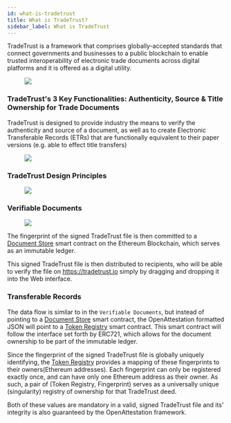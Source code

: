 ```yaml
---
id: what-is-tradetrust
title: What is TradeTrust?
sidebar_label: What is TradeTrust
---
```


TradeTrust is a framework that comprises globally-accepted standards that connect governments and businesses to a public blockchain to enable trusted interoperability of electronic trade documents across digital platforms and it is offered as a digital utility.

<figure style={{ maxWidth: "960px", margin: "0 auto" }}>
  <img src='/docs/topics/introduction/what-is-tradetrust/key-components-tradetrust.jpeg' />
</figure>

### TradeTrust's 3 Key Functionalities: Authenticity, Source & Title Ownership for Trade Documents

TradeTrust is designed to provide industry the means to verify the authenticity and source of a document, as well as to create Electronic Transferable Records (ETRs) that are functionally equivalent to their paper versions (e.g. able to effect title transfers)

<figure style={{ maxWidth: "800px", margin: "0 auto" }}>
  <img src='/docs/topics/introduction/what-is-tradetrust/3-functionalities.png' />
</figure>

### TradeTrust Design Principles

<figure style={{ maxWidth: "800px", margin: "0 auto" }}>
  <img src='/docs/topics/introduction/what-is-tradetrust/tradetrust-design-principles.png' />
</figure>

### Verifiable Documents

<p align="center" width="100%">
  <figure>
      <img src='/docs/topics/introduction/what-is-tradetrust/simple-signing.svg' />
  </figure>
</p>

The fingerprint of the signed TradeTrust file is then committed to a [Document Store](https://github.com/Open-Attestation/document-store) smart contract on the Ethereum Blockchain, which serves as an immutable ledger.

This signed TradeTrust file is then distributed to recipients, who will be able to verify the file on https://tradetrust.io simply by dragging and dropping it into the Web interface.

### Transferable Records

The data flow is similar to in the `Verifiable Documents`, but instead of pointing to a [Document Store](https://github.com/Open-Attestation/document-store) smart contract, the OpenAttestation formatted JSON will point to a [Token Registry](https://github.com/Open-Attestation/token-registry) smart contract. This smart contract will follow the interface set forth by ERC721, which allows for the document ownership to be part of the immutable ledger.

Since the fingerprint of the signed TradeTrust file is globally uniquely identifying, the [Token Registry](https://github.com/Open-Attestation/token-registry) provides a mapping of these fingerprints to their owners(Ethereum addresses). Each fingerprint can only be registered exactly once, and can have only one Ethereum address as their owner. As such, a pair of (Token Registry, Fingerprint) serves as a universally unique (singularity) registry of ownership for that TradeTrust deed.

Both of these values are mandatory in a valid, signed TradeTrust file and its' integrity is also guaranteed by the OpenAttestation framework.
